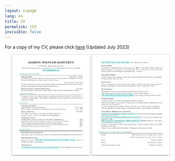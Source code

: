 ```yaml
---
layout: cvpage
lang: en
title: CV
permalink: /CV
invisible: false
---
```


For a copy of my CV, please click [here](/assets/Hartnett_CV_2023.pdf) (Updated July 2023)

<center>
<a href="/assets/Hartnett_CV_June2022.pdf" rel="Hartnett CV" style="text-decoration: none">
    <img src="/assets/smallcv.jpg" width="700" hspace="20" />
</a>
</center>


